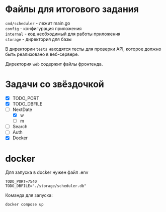 # Файлы для итогового задания

`cmd/scheduler` - лежит main.go  
`config` - конфигурация приложения  
`internal` - код необходимый для работы приложения  
`storage` - директория для базы  

В директории `tests` находятся тесты для проверки API, которое должно быть реализовано в веб-сервере.

Директория `web` содержит файлы фронтенда.

# Задачи со звёздочкой

- [x] TODO_PORT
- [x] TODO_DBFILE
- [ ] NextDate
  - [x] w
  - [ ] m
- [ ] Search
- [ ] Auth
- [x] Docker

# docker

Для запуска в docker нужен файл .env

```
TODO_PORT=7540
TODO_DBFILE="./storage/scheduler.db"
```

Команда для запуска:

```
docker compose up
```
